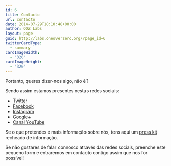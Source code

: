 ```yaml
---
id: 6
title: Contacto
url: contacto
date: 2014-07-29T18:10:48+00:00
author: OOZ Labs
layout: page
guid: http://labs.oneoverzero.org/?page_id=6
twitterCardType:
  - summary
cardImageWidth:
  - "320"
cardImageHeight:
  - "320"
---
```

Portanto, queres dizer-nos algo, não é?

Sendo assim estamos presentes nestas redes sociais:

  * <a title="OOZ Labs" href="http://twitter.com/oozlabs" target="_blank">Twitter</a>
  * <a title="OOZ Labs" href="http://facebook.com/oozlabs" target="_blank">Facebook</a>
  * <a title="OOZ Labs" href="http://instagram.com/oozlabs" target="_blank">Instagram</a>
  * <a title="OOZ Labs" href="https://plus.google.com/108701695142339153954" target="_blank">Google+</a>
  * <a title="OOZ Labs" href="https://www.youtube.com/channel/UCyupGmfELyDSQZK7rDBpaJw" target="_blank">Canal YouTube</a>

Se o que pretendes é mais informação sobre nós, tens aqui um [press kit](http://cdn.labs.oneoverzero.org/PressKit201502/Press%20Kit%20OOZ%20Labs.zip) recheado de informação.

Se não gostares de falar connosco através das redes sociais, preenche este pequeno form e entraremos em contacto contigo assim que nos for possível!

<div role="form" class="wpcf7" id="wpcf7-f8-o1" lang="en-US" dir="ltr">
  <div class="screen-reader-response">
  </div>
</div>

&nbsp;